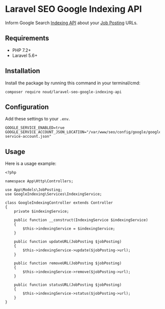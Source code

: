 # Laravel SEO Google Indexing API

Inform Google Search [Indexing API](https://developers.google.com/search/apis/indexing-api/v3/quickstart) about your [Job Posting](https://developers.google.com/search/docs/data-types/job-posting) URLs.

## Requirements

* PHP 7.2+
* Laravel 5.6+

## Installation

Install the package by running this command in your terminal/cmd:
```
composer require noud/laravel-seo-google-indexing-api
```

## Configuration

Add these settings to your ```.env```.
```
GOOGLE_SERVICE_ENABLED=true
GOOGLE_SERVICE_ACCOUNT_JSON_LOCATION="/var/www/seo/config/google/google-service-account.json"
```

## Usage

Here is a usage example:
```
<?php

namespace App\Http\Controllers;

use App\Models\JobPosting;
use GoogleIndexing\Services\IndexingService;

class GoogleIndexingController extends Controller
{
    private $indexingService;

    public function __construct(IndexingService $indexingService)
    {
        $this->indexingService = $indexingService;
    }

    public function updateURL(JobPosting $jobPosting)
    {
        $this->indexingService->update($jobPosting->url);
    }

    public function removeURL(JobPosting $jobPosting)
    {
        $this->indexingService->remove($jobPosting->url);
    }

    public function statusURL(JobPosting $jobPosting)
    {
        $this->indexingService->status($jobPosting->url);
    }
}
```